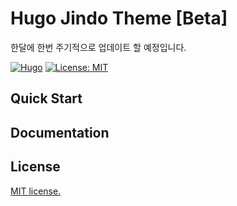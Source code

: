 # Hugo Jindo Theme [Beta]

한달에 한번 주기적으로 업데이트 할 예정입니다.

[![Hugo](https://img.shields.io/badge/hugo-v0.120.4-blue.svg)](https://gohugo.io)
[![License: MIT](https://img.shields.io/badge/License-MIT-blue.svg)](LICENSE)

## Quick Start

## Documentation

## License

[MIT license.](themes/hugo-jindo/LICENSE)
